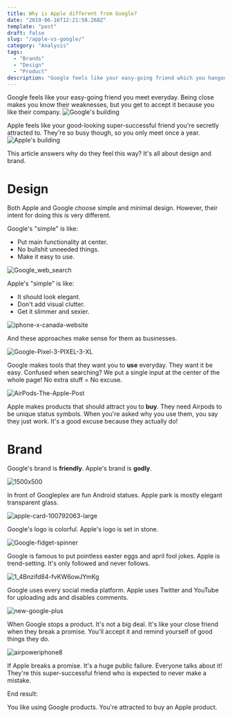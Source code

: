 ```yaml
---
title: Why is Apple different from Google?
date: "2019-06-16T12:21:58.268Z"
template: "post"
draft: false
slug: "/apple-vs-google/"
category: "Analysis"
tags:
  - "Brands"
  - "Design"
  - "Product"
description: "Google feels like your easy-going friend which you hangout with everyday. Apple feels like your good-looking super-successful friend that you're secretly attracted to."
---
```


Google feels like your easy-going friend you meet everyday. Being close makes you know their weaknesses, but you get to accept it because you like their company.
![Google's building](https://user-images.githubusercontent.com/1072229/62012057-83b3b180-b181-11e9-98fa-f33ccca21352.jpg)

Apple feels like your good-looking super-successful friend you're secretly attracted to. They're so busy though, so you only meet once a year.
![Apple's building](https://user-images.githubusercontent.com/1072229/62012052-6f6fb480-b181-11e9-9b43-2b921ef4fe94.jpg)

This article answers why do they feel this way? It's all about design and brand.

# Design
Both Apple and Google choose simple and minimal design. However, their intent for doing this is very different. 

Google's "simple" is like:
- Put main functionality at center.
- No bullshit unneeded things.
- Make it easy to use.

![Google_web_search](https://user-images.githubusercontent.com/1072229/62012094-0472ad80-b182-11e9-9f94-d269ea683d1a.png)

Apple's "simple" is like: 
- It should look elegant.
- Don't add visual clutter.
- Get it slimmer and sexier.

![iphone-x-canada-website](https://user-images.githubusercontent.com/1072229/62012091-f58bfb00-b181-11e9-8dd9-171343dd3ed1.jpg)

And these approaches make sense for them as businesses. 

![Google-Pixel-3-PIXEL-3-XL](https://user-images.githubusercontent.com/1072229/62012142-9d092d80-b182-11e9-93c9-a3d7edd748ef.jpg)

Google makes tools that they want you to **use** everyday. They want it be easy. Confused when searching? We put a single input at the center of the whole page! No extra stuff = No excuse.

![AirPods-The-Apple-Post](https://user-images.githubusercontent.com/1072229/62012130-76e38d80-b182-11e9-9a5d-4413c643ca77.png)

Apple makes products that should attract you to **buy**. They need Airpods to be unique status symbols. When you're asked why you use them, you say they just work. It's a good excuse because they actually do!

# Brand
Google's brand is **friendly**. Apple's brand is **godly**.

![1500x500](https://user-images.githubusercontent.com/1072229/62012164-e48fb980-b182-11e9-9c69-e86cd1a3a52d.jpg)

In front of Googleplex are fun Android statues. Apple park is mostly elegant transparent glass.

![apple-card-100792063-large](https://user-images.githubusercontent.com/1072229/62012177-1274fe00-b183-11e9-9d3a-d5403fa23d92.jpg)

Google's logo is colorful. Apple's logo is set in stone.

![Google-fidget-spinner](https://user-images.githubusercontent.com/1072229/62012258-4dc3fc80-b184-11e9-9b52-2310b864257d.jpg)

Google is famous to put pointless easter eggs and april fool jokes.
Apple is trend-setting. It's only followed and never follows.

![1_4Bnzifd84-fvKW6owJYmKg](https://user-images.githubusercontent.com/1072229/62012277-7946e700-b184-11e9-8c45-1756520189a0.jpeg)

Google uses every social media platform. 
Apple uses Twitter and YouTube for uploading ads and disables comments. 

![new-google-plus](https://user-images.githubusercontent.com/1072229/62012195-57009980-b183-11e9-95c8-b26b23408088.jpg)

When Google stops a product. It's not a big deal. It's like your close friend when they break a promise. You'll accept it and remind yourself of good things they do.

![airpoweriphone8](https://user-images.githubusercontent.com/1072229/62012203-75669500-b183-11e9-8d28-f5e0b2874c65.jpg)

If Apple breaks a promise. It's a huge public failure. Everyone talks about it! They're this super-successful friend who is expected to never make a mistake.

End result:

You like using Google products.
You're attracted to buy an Apple product.




